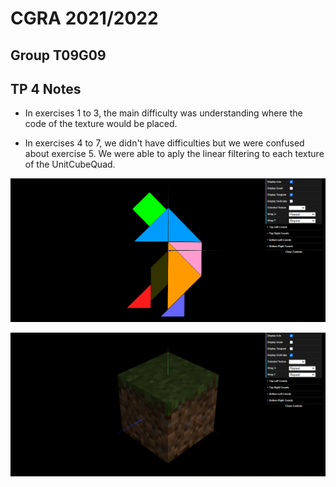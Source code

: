 # CGRA 2021/2022

## Group T09G09

## TP 4 Notes

- In exercises 1 to 3, the main difficulty was understanding where the code of the texture would be placed.

- In exercises 4 to 7, we didn't have difficulties but we were confused about exercise 5. We were able to aply the linear filtering to each texture of the UnitCubeQuad.

![Screenshot 1](screenshots/cgra-t09g09-tp4-1.png)

![Screenshot 2](screenshots/cgra-t09g09-tp4-2.png)
